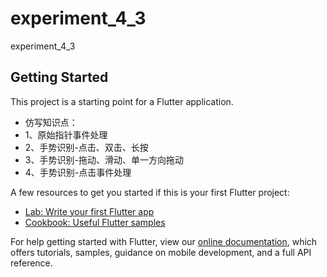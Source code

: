 # experiment_4_3

experiment_4_3

## Getting Started

This project is a starting point for a Flutter application.

* 仿写知识点：
* 1、原始指针事件处理
* 2、手势识别-点击、双击、长按
* 3、手势识别-拖动、滑动、单一方向拖动
* 4、手势识别-点击事件处理

A few resources to get you started if this is your first Flutter project:

- [Lab: Write your first Flutter app](https://flutter.dev/docs/get-started/codelab)
- [Cookbook: Useful Flutter samples](https://flutter.dev/docs/cookbook)

For help getting started with Flutter, view our
[online documentation](https://flutter.dev/docs), which offers tutorials,
samples, guidance on mobile development, and a full API reference.
